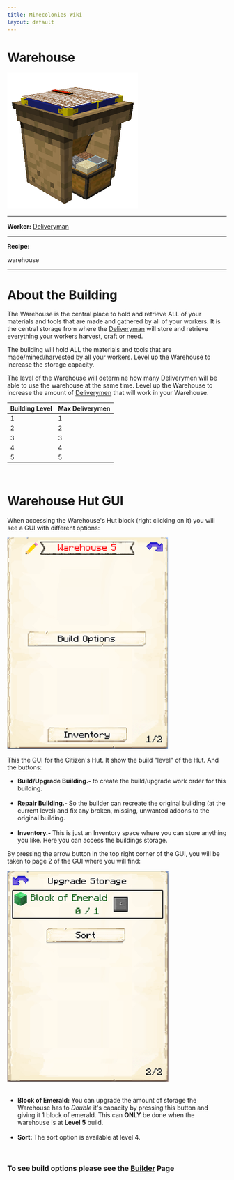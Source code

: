 ```yaml
---
title: Minecolonies Wiki
layout: default
---
```

# Warehouse

<div class="infobox box text-center">
    <img src="../../assets/images/buildings/warehouse.png" alt="Warehouse's Hut" />
    <hr />
    <div class="row section-text text-left">
        <div class="col">
        <p><strong>Worker:</strong> <a href="../workers/deliveryman">Deliveryman
        </a></p>
        </div>
    </div>
    <hr />
    <div class="row section-text text-left">
        <div class="col">
        <p><strong>Recipe:</strong> 
        </div>
    </div>
    <recipe>warehouse</recipe>
</div>
<hr />

# About the Building

The Warehouse is the central place to hold and retrieve ALL of your materials and tools that are made and gathered by all of your workers. It is the central storage from where the [Deliveryman](../../source/workers/deliveryman) will store and retrieve everything your workers harvest, craft or need.

The building will hold ALL the materials and tools that are made/mined/harvested by all your workers. Level up the Warehouse to increase the storage capacity.

The level of the Warehouse will determine how many Deliverymen will be able to use the warehouse at the same time. Level up the Warehouse to increase the amount of [Deliverymen](../../source/workers/deliveryman) that will work in your Warehouse.  

| Building Level | Max Deliverymen |
| ----- | ----- |
| 1 | 1 |
| 2 | 2 |
| 3 | 3 |
| 4 | 4 |
| 5 | 5 |  

<br>

# Warehouse Hut GUI

When accessing the Warehouse's Hut block (right clicking on it) you will see a GUI with different options:  

<div class="row">
  <div class="col-sm-12 col-md">
    <img src="../../assets/images/gui/warehousegui1.png" class="img-fluid mx-auto" alt="Warehouse Hut GUI">
  </div>
  <div class="col-sm-12 col-md">
    <p> This the GUI for the Citizen's Hut. It show the build "level" of the Hut. And the buttons:</p>
    <ul>
      <li><strong>Build/Upgrade Building.- </strong>to create the build/upgrade work order for this building.</li><br>
      <li><strong>Repair Building.- </strong> So the builder can recreate the original building (at the current level) and fix any broken, missing, unwanted addons to the original building.</li><br>
      <li><strong>Inventory.- </strong>This is just an Inventory space where you can store anything you like. Here you can access the buildings storage.</li>
    </ul>
  </div>
</div>  

By pressing the arrow button in the top right corner of the GUI, you will be taken to page 2 of the GUI where you will find:  

<div class="row">
  <div class="col-sm-12 col-md">
    <img src="../../assets/images/gui/warehousegui2.png" class="img-fluid mx-auto" alt="Warehouse GUI 2">
  </div><br>
  <div class="col-sm-12 col-md">
    <ul>
      <li><strong>Block of Emerald:</strong> You can upgrade the amount of storage the Warehouse has to <i>Double</i> it's capacity by pressing this button and giving it 1 block of emerald. This can <b>ONLY</b> be done when the warehouse is at <b>Level 5</b> build.</li><br>
      <li><strong>Sort: </strong> The sort option is available at level 4.
    </ul>
  </div>
</div>  
  
  <br>
  
### **To see build options please see the [Builder](../../source/workers/builder) Page**  

